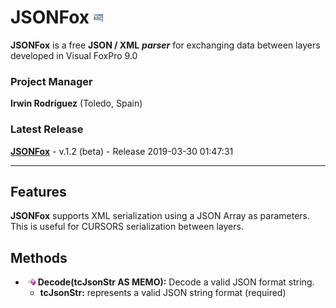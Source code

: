 # JSONFox ![](images/prg.gif)  

**JSONFox** is a free **JSON / XML** ***parser*** for exchanging data between layers developed in Visual FoxPro 9.0

### Project Manager

**Irwin Rodríguez** (Toledo, Spain)

### Latest Release

**[JSONFox](JSONFox/README.md)** - v.1.2 (beta) - Release 2019-03-30 01:47:31

<hr>

## Features

**JSONFox** supports XML serialization using a JSON Array as parameters. This is useful for CURSORS serialization between layers.

## Methods

* ![](images/meth.gif) **Decode(tcJsonStr AS MEMO):** Decode a valid JSON format string.
  * **tcJsonStr:** represents a valid JSON string format (required)

